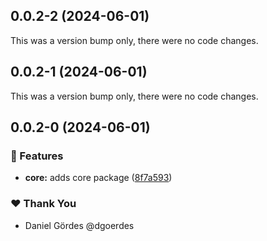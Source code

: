 ## 0.0.2-2 (2024-06-01)

This was a version bump only, there were no code changes.

## 0.0.2-1 (2024-06-01)

This was a version bump only, there were no code changes.

## 0.0.2-0 (2024-06-01)


### 🚀 Features

- **core:** adds core package ([8f7a593](https://github.com/overlap-dev/Nimbus/commit/8f7a593))

### ❤️  Thank You

- Daniel Gördes @dgoerdes